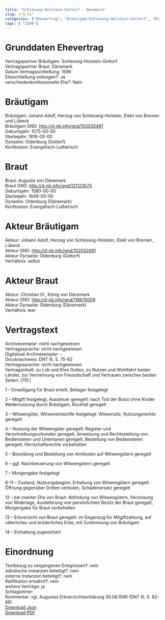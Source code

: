 ```yaml
---
title: "Schleswig-Holstein-Gottorf - Dänemark"
slug: ="g-51"
categories: ["Ehevertrag", "Bräutigam:Schleswig-Holstein-Gottorf", "Braut: Dänemark", "Eheschließung vollzogen?:Ja", "verschiedenkonfessionelle Ehe?:Nein", "Dynastie Bräutigam:Oldenburg (Gottorf)", "Akteur Bräutigam:Johann Adolf, Herzog von Schleswig-Holstein, Elekt von Bremen, Lübeck", "Akteur Braut:Christian IV., König von Dänemark", "Textbezug?:nein", "Ständisch?:nein", "Ratifikation?:nein", "Sonstiges?:ja", "Bräutigam:Schleswig-Holstein-Gottorf", "Braut: Dänemark"]
tags: [ "1596"]
---
```

<!--more-->

# Grunddaten Ehevertrag

Vertragspartner Bräutigam: Schleswig-Holstein-Gottorf<br>
Vertragspartner Braut: Dänemark<br>
Datum Vertragsschließung: 1596<br>
Eheschließung vollzogen?: Ja<br>
verschiedenkonfessionelle Ehe?: Nein<br>
# Bräutigam

Bräutigam: Johann Adolf, Herzog von Schleswig-Holstein, Elekt von Bremen und Lübeck<br>
Bräutigam GND: http://d-nb.info/gnd/102032491<br>
Geburtsjahr: 1575-00-00<br>
Sterbejahr: 1616-00-00<br>
Dynastie: Oldenburg (Gottorf)<br>
Konfession: Evangelisch-Lutherisch<br>
# Braut

Braut: Augusta von Dänemark<br>
Braut GND: http://d-nb.info/gnd/12112357X<br>
Geburtsjahr: 1580-00-00<br>
Sterbejahr: 1649-00-00<br>
Dynastie: Oldenburg (Dänemark)<br>
Konfession: Evangelisch-Lutherisch<br>
# Akteur Bräutigam

Akteur: Johann Adolf, Herzog von Schleswig-Holstein, Elekt von Bremen, Lübeck<br>
Akteur GND: http://d-nb.info/gnd/102032491<br>
Akteur Dynastie: Oldenburg (Gottorf)<br>
Verhältnis: selbst<br>
# Akteur Braut

Akteur: Christian IV., König von Dänemark<br>
Akteur GND: http://d-nb.info/gnd/118676059<br>
Akteur Dynastie: Oldenburg (Dänemark)<br>
Verhältnis: leer<br>
# Vertragstext

Archivexemplar: nicht nachgewiesen<br>
Vertragssprache: nicht nachgewiesen<br>
Digitalisat Archivexemplar: -<br>
Drucknachweis: DNT III, S. 75-82<br>
Vertragssprache: nicht nachgewiesen<br>
Vertragsinhalt: zu Lob und Ehre Gottes, zu Nutzen und Wohlfahrt beider Länder, zur Vermehrung von Freundschaft und Vertrauen zwischen beiden Seiten: (75f.)

1 – Einwilligung für Braut erteilt, Beilager festgelegt

2 – Mitgift festgelegt, Aussteuer geregelt: nach Tod der Braut ohne Kinder Weiternutzung durch Bräutigam, Rückfall geregelt

3 – Witwengüter, Witweneinkünfte festgelegt: Witwensitz, Nutzungsrechte geregelt

4 – Nutzung der Witwengüter geregelt: Register und Verschreibungsurkunden geregelt, Anweisung und Rechtsstellung von Bediensteten und Untertanen geregelt, Bestellung von Bediensteten geregelt, Herrschaftsrechte vorbehalten

5 – Besoldung und Bestellung von Amtleuten auf Witwengütern geregelt

6 – ggf. Nachbesserung von Witwengütern geregelt

7 – Morgengabe festgelegt

8-11 – Zustand, Nutzungsbeginn, Erhaltung von Witwengütern geregelt: Öffnung gegenüber Dritten verboten, Schadenersatz geregelt

12 – bei zweiter Ehe von Braut: Abfindung von Witwengütern, Verzinsung von Widerlage, Auslieferung von persönlichem Besitz der Braut geregelt, Morgengabe für Braut vorbehalten

13 – Erbverzicht von Braut geregelt: im Gegenzug für Mitgiftzahlung, auf väterliches und brüderliches Erbe, mit Zustimmung von Bräutigam

14 – Einhaltung zugesichert
<br>
# Einordnung

Textbezug zu vergangenen Ereignissen?: nein<br>
ständische Instanzen beteiligt?: nein<br>
externe Instanzen beteiligt?: nein<br>
Ratifikation erwähnt?: nein<br>
weitere Verträge: ja<br>
Schlagwörter: <br>
Kommentar: vgl. Augustas Erbverzichtserklärung 30.08.1596 (DNT III, S. 82-86)<br>
[Download Json](/vertraege/vertrag-51.json)<br>
[Download PDF](/vertraege/v193.pdf)
